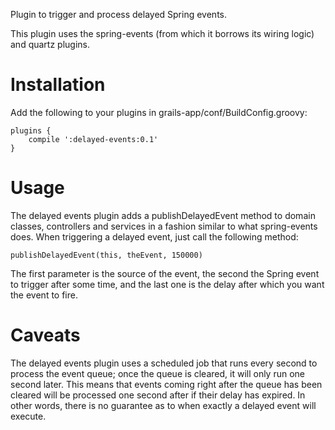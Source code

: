 Plugin to trigger and process delayed Spring events.

This plugin uses the spring-events (from which it borrows its wiring logic) and quartz plugins.

# Installation

Add the following to your plugins in grails-app/conf/BuildConfig.groovy:


    plugins {
        compile ':delayed-events:0.1'
    }

# Usage

The delayed events plugin adds a publishDelayedEvent method to domain
classes, controllers and services in a fashion similar to what
spring-events does.  When triggering a delayed event, just call the
following method:

    publishDelayedEvent(this, theEvent, 150000)

The first parameter is the source of the event, the second the Spring
event to trigger after some time, and the last one is the delay after
which you want the event to fire.

# Caveats

The delayed events plugin uses a scheduled job that runs every second
to process the event queue; once the queue is cleared, it will only
run one second later.  This means that events coming right after the
queue has been cleared will be processed one second after if their
delay has expired.  In other words, there is no guarantee as to when
exactly a delayed event will execute.
